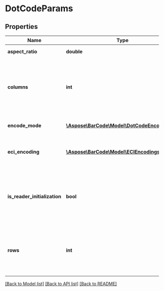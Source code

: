 # DotCodeParams

## Properties
Name | Type | Description | Notes
---- | ---- | ----------- | -----
**aspect_ratio** | **double** | Height/Width ratio of 2D BarCode module. | [optional] 
**columns** | **int** | Identifies columns count. Sum of the number of rows plus the number of columns of a DotCode symbol must be odd. Number of columns must be at least 5. | [optional] 
**encode_mode** | [**\Aspose\BarCode\Model\DotCodeEncodeMode**](DotCodeEncodeMode.md) | Identifies DotCode encode mode. Default value: Auto. | [optional] 
**eci_encoding** | [**\Aspose\BarCode\Model\ECIEncodings**](ECIEncodings.md) | Identifies ECI encoding. Used when DotCodeEncodeMode is Auto. Default value: ISO-8859-1. | [optional] 
**is_reader_initialization** | **bool** | Indicates whether code is used for instruct reader to interpret the following data as instructions for initialization or reprogramming of the bar code reader. Default value is false. | [optional] 
**rows** | **int** | Identifies rows count. Sum of the number of rows plus the number of columns of a DotCode symbol must be odd. Number of rows must be at least 5. | [optional] 

[[Back to Model list]](../../README.md#documentation-for-models) [[Back to API list]](../../README.md#documentation-for-api-endpoints) [[Back to README]](../../README.md)


